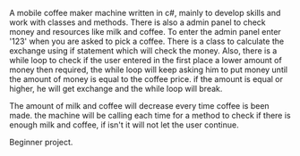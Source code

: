 A mobile coffee maker machine written in c#, mainly to develop skills and work with classes and methods. There is also a admin panel to check money and resources like milk and coffee. To enter the admin panel enter '123' when you are asked to pick a coffee. There is a class to calculate the exchange using if statement which will check the money. Also, there is a while loop to check if the user entered in the first place a lower amount of money then required, the while loop will keep asking him to put money until the amount of money is equal to the coffee price. if the amount is equal or higher, he will get exchange and the while loop will break.

The amount of milk and coffee will decrease every time coffee is been made. the machine will be calling each time for a method to check if there is enough milk and coffee, if isn't it will not let the user continue.

Beginner project.
